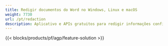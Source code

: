 ```yaml
---
title: Redigir documentos do Word no Windows, Linux e macOS 
weight: 7730
url: /pt/redaction
description: Aplicativo e APIs gratuitos para redigir informações confidenciais em arquivos DOC, DOCX e ODT
---
```


{{< blocks/products/pf/agp/feature-solution >}} 

